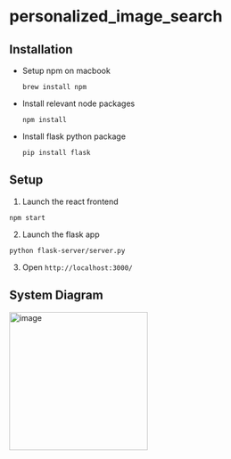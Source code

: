 # personalized_image_search

## Installation

- Setup npm on macbook
  ```
  brew install npm
  ```
- Install relevant node packages
  ```
  npm install
  ```
- Install flask python package
  ```
  pip install flask
  ```

## Setup
1. Launch the react frontend
  ```
  npm start
  ```

2. Launch the flask app
  ```
  python flask-server/server.py
  ```

3. Open `http://localhost:3000/`

## System Diagram
<img width="248" alt="image" src="https://user-images.githubusercontent.com/77848987/165219543-92312546-b5a5-4980-a2a2-c5f3c5845de7.png">
